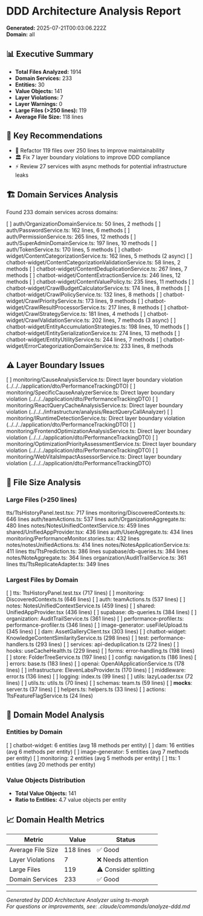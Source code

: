# DDD Architecture Analysis Report

**Generated:** 2025-07-21T00:03:06.222Z  
**Domain:** all

## 📊 Executive Summary

- **Total Files Analyzed:** 1914
- **Domain Services:** 233
- **Entities:** 30
- **Value Objects:** 141
- **Layer Violations:** 7
- **Layer Warnings:** 0
- **Large Files (>250 lines):** 119
- **Average File Size:** 118 lines

## 🎯 Key Recommendations

- 📏 Refactor 119 files over 250 lines to improve maintainability
- 🏛️ Fix 7 layer boundary violations to improve DDD compliance
- ⚡ Review 27 services with async methods for potential infrastructure leaks

## 🏗️ Domain Services Analysis

Found 233 domain services across domains:

[ ] auth/OrganizationDomainService.ts: 50 lines, 2 methods
[ ] auth/PasswordService.ts: 162 lines, 6 methods
[ ] auth/PermissionService.ts: 265 lines, 12 methods
[ ] auth/SuperAdminDomainService.ts: 197 lines, 10 methods
[ ] auth/TokenService.ts: 170 lines, 5 methods
[ ] chatbot-widget/ContentCategorizationService.ts: 162 lines, 5 methods (2 async)
[ ] chatbot-widget/ContentCategorizationValidationService.ts: 58 lines, 2 methods
[ ] chatbot-widget/ContentDeduplicationService.ts: 267 lines, 7 methods
[ ] chatbot-widget/ContentExtractionService.ts: 246 lines, 12 methods
[ ] chatbot-widget/ContentValuePolicy.ts: 235 lines, 11 methods
[ ] chatbot-widget/CrawlBudgetCalculatorService.ts: 174 lines, 8 methods
[ ] chatbot-widget/CrawlPolicyService.ts: 132 lines, 8 methods
[ ] chatbot-widget/CrawlPriorityService.ts: 173 lines, 9 methods
[ ] chatbot-widget/CrawlResultProcessorService.ts: 217 lines, 8 methods
[ ] chatbot-widget/CrawlStrategyService.ts: 181 lines, 4 methods
[ ] chatbot-widget/CrawlValidationService.ts: 202 lines, 7 methods (3 async)
[ ] chatbot-widget/EntityAccumulationStrategies.ts: 198 lines, 10 methods
[ ] chatbot-widget/EntitySerializationService.ts: 274 lines, 13 methods
[ ] chatbot-widget/EntityUtilityService.ts: 244 lines, 7 methods
[ ] chatbot-widget/ErrorCategorizationDomainService.ts: 233 lines, 8 methods

## ⚠️ Layer Boundary Issues

[ ] monitoring/CauseAnalysisService.ts: Direct layer boundary violation (../../../application/dto/PerformanceTrackingDTO)
[ ] monitoring/SpecificCauseAnalyzerService.ts: Direct layer boundary violation (../../../application/dto/PerformanceTrackingDTO)
[ ] monitoring/ReactQueryCacheAnalysisService.ts: Direct layer boundary violation (../../../infrastructure/analysis/ReactQueryCallAnalyzer)
[ ] monitoring/IRuntimeDetectionService.ts: Direct layer boundary violation (../../../application/dto/PerformanceTrackingDTO)
[ ] monitoring/FrontendOptimizationAnalysisService.ts: Direct layer boundary violation (../../../application/dto/PerformanceTrackingDTO)
[ ] monitoring/OptimizationPriorityAssessmentService.ts: Direct layer boundary violation (../../../application/dto/PerformanceTrackingDTO)
[ ] monitoring/WebVitalsImpactAssessorService.ts: Direct layer boundary violation (../../../application/dto/PerformanceTrackingDTO)

## 📏 File Size Analysis

### Large Files (>250 lines)

tts/TtsHistoryPanel.test.tsx: 717 lines
monitoring/DiscoveredContexts.ts: 646 lines
auth/teamActions.ts: 537 lines
auth/OrganizationAggregate.ts: 480 lines
notes/NotesUnifiedContextService.ts: 459 lines
shared/UnifiedAppProvider.tsx: 436 lines
auth/UserAggregate.ts: 434 lines
monitoring/PerformanceMonitor.stories.tsx: 432 lines
notes/notesUnifiedActions.ts: 414 lines
notes/NotesApplicationService.ts: 411 lines
tts/TtsPrediction.ts: 386 lines
supabase/db-queries.ts: 384 lines
notes/NoteAggregate.ts: 364 lines
organization/AuditTrailService.ts: 361 lines
tts/TtsReplicateAdapter.ts: 349 lines

### Largest Files by Domain

[ ] tts: TtsHistoryPanel.test.tsx (717 lines)
[ ] monitoring: DiscoveredContexts.ts (646 lines)
[ ] auth: teamActions.ts (537 lines)
[ ] notes: NotesUnifiedContextService.ts (459 lines)
[ ] shared: UnifiedAppProvider.tsx (436 lines)
[ ] supabase: db-queries.ts (384 lines)
[ ] organization: AuditTrailService.ts (361 lines)
[ ] performance-profiler.ts: performance-profiler.ts (346 lines)
[ ] image-generator: useFileUpload.ts (345 lines)
[ ] dam: AssetGalleryClient.tsx (303 lines)
[ ] chatbot-widget: KnowledgeContentSimilarityService.ts (298 lines)
[ ] test: performance-handlers.ts (293 lines)
[ ] services: api-deduplication.ts (272 lines)
[ ] hooks: useCacheHealth.ts (229 lines)
[ ] forms: error-handling.ts (198 lines)
[ ] store: FolderTreeService.ts (197 lines)
[ ] config: navigation.ts (186 lines)
[ ] errors: base.ts (183 lines)
[ ] openai: OpenAIApplicationService.ts (178 lines)
[ ] infrastructure: ElevenLabsProvider.ts (170 lines)
[ ] middleware: error.ts (136 lines)
[ ] logging: index.ts (99 lines)
[ ] utils: lazyLoader.tsx (72 lines)
[ ] utils.ts: utils.ts (70 lines)
[ ] schemas: team.ts (59 lines)
[ ] __mocks__: server.ts (37 lines)
[ ] helpers.ts: helpers.ts (33 lines)
[ ] actions: TtsFeatureFlagService.ts (24 lines)

## 🏢 Domain Model Analysis

### Entities by Domain

[ ] chatbot-widget: 6 entities (avg 18 methods per entity)
[ ] dam: 16 entities (avg 6 methods per entity)
[ ] image-generator: 5 entities (avg 7 methods per entity)
[ ] monitoring: 2 entities (avg 5 methods per entity)
[ ] tts: 1 entities (avg 20 methods per entity)

### Value Objects Distribution

- **Total Value Objects:** 141
- **Ratio to Entities:** 4.7 value objects per entity

## 📈 Domain Health Metrics

| Metric | Value | Status |
|--------|-------|--------|
| Average File Size | 118 lines | ✅ Good |
| Layer Violations | 7 | ❌ Needs attention |
| Large Files | 119 | ⚠️ Consider splitting |
| Domain Services | 233 | ✅ Good |

---

*Generated by DDD Architecture Analyzer using ts-morph*  
*For questions or improvements, see: .claude/commands/analyze-ddd.md*
